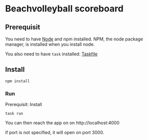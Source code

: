 # Beachvolleyball scoreboard

## Prerequisit

You need to have [Node](http://nodejs.org/) and npm installed.
NPM, the node package manager, is installed when you install node.

You also need to have `task` installed:
[Taskfile](https://taskfile.dev/#/installation)

## Install

`npm install`

### Run
Prerequisit: Install

`task run`

You can then reach the app on on http://localhost:4000

if port is not specified, it will open on port 3000.
